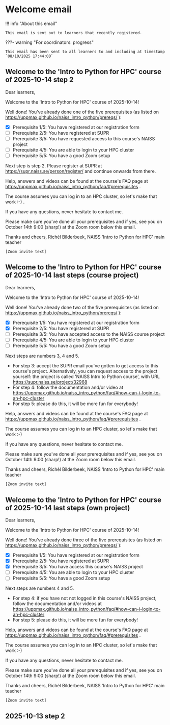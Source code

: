 # Welcome email

!!! info "About this email"

    This email is sent out to learners that recently registered.

???- warning "For coordinators: progress"

    This email has been sent to all learners to and including at timestamp
    `08/10/2025 17:44:00`

<!-- markdownlint-disable MD013 --><!-- Allow clean copy-paste of 80+ characters -->

## Welcome to the 'Intro to Python for HPC' course of 2025-10-14 step 2

Dear learners,

Welcome to the 'Intro to Python for HPC' course of 2025-10-14!

Well done! You've already done one of the five prerequisites (as listed on <https://uppmax.github.io/naiss_intro_python/prereqs/> ):

- [x] Prerequisite 1/5: You have registered at our registration form
- [ ] Prerequisite 2/5: You have registered at SUPR
- [ ] Prerequisite 3/5: You have requested access to this course's NAISS project
- [ ] Prerequisite 4/5: You are able to login to your HPC cluster
- [ ] Prerequisite 5/5: You have a good Zoom setup

Next step is step 2. Please register at SUPR at <https://supr.naiss.se/person/register/>
and continue onwards from there.

Help, answers and videos can be found at the course's FAQ page at <https://uppmax.github.io/naiss_intro_python/faq/#prerequisites> .

The course assumes you can log in to an HPC cluster, so let's make that work :-) .

If you have any questions, never hesitate to contact me.

Please make sure you've done all your prerequisites and if yes, see you on October 14th 9:00 (sharp!) at the Zoom room below this email.

Thanks and cheers, Richèl Bilderbeek, NAISS 'Intro to Python for HPC' main teacher


`[Zoom invite text]`


## Welcome to the 'Intro to Python for HPC' course of 2025-10-14 last steps (course project)

Dear learners,

Welcome to the 'Intro to Python for HPC' course of 2025-10-14!

Well done! You've already done two of the five prerequisites (as listed on <https://uppmax.github.io/naiss_intro_python/prereqs/> ):

- [x] Prerequisite 1/5: You have registered at our registration form
- [x] Prerequisite 2/5: You have registered at SUPR
- [ ] Prerequisite 3/5: You have accepted access to the NAISS course project
- [ ] Prerequisite 4/5: You are able to login to your HPC cluster
- [ ] Prerequisite 5/5: You have a good Zoom setup

Next steps are numbers 3, 4 and 5.

- For step 3: accept the SUPR email you've gotten to get access to this course's
  project. Alternatively, you can request access to the project
  yourself: the project is called 'NAISS Intro to Python course',
  with URL <https://supr.naiss.se/project/32968>
- For step 4: follow the documentation and/or video at
  <https://uppmax.github.io/naiss_intro_python/faq/#how-can-i-login-to-an-hpc-cluster>
- For step 5: please do this, it will be more fun for everybody!

Help, answers and videos can be found at the course's FAQ page at <https://uppmax.github.io/naiss_intro_python/faq/#prerequisites> .

The course assumes you can log in to an HPC cluster, so let's make that work :-)

If you have any questions, never hesitate to contact me.

Please make sure you've done all your prerequisites and if yes, see you on October 14th 9:00 (sharp!) at the Zoom room below this email.

Thanks and cheers, Richèl Bilderbeek, NAISS 'Intro to Python for HPC' main teacher


`[Zoom invite text]`

## Welcome to the 'Intro to Python for HPC' course of 2025-10-14 last steps (own project)

Dear learners,

Welcome to the 'Intro to Python for HPC' course of 2025-10-14!

Well done! You've already done three of the five prerequisites (as listed on <https://uppmax.github.io/naiss_intro_python/prereqs/> ):

- [x] Prerequisite 1/5: You have registered at our registration form
- [x] Prerequisite 2/5: You have registered at SUPR
- [x] Prerequisite 3/5: You have access this course's NAISS project
- [ ] Prerequisite 4/5: You are able to login to your HPC cluster
- [ ] Prerequisite 5/5: You have a good Zoom setup

Next steps are numbers 4 and 5.

- For step 4: if you have not not logged in this course's NAISS project,
  follow the documentation and/or videos at
  <https://uppmax.github.io/naiss_intro_python/faq/#how-can-i-login-to-an-hpc-cluster>
- For step 5: please do this, it will be more fun for everybody!

Help, answers and videos can be found at the course's FAQ page at <https://uppmax.github.io/naiss_intro_python/faq/#prerequisites> .

The course assumes you can log in to an HPC cluster, so let's make that work :-)

If you have any questions, never hesitate to contact me.

Please make sure you've done all your prerequisites and if yes, see you on October 14th 9:00 (sharp!) at the Zoom room below this email.

Thanks and cheers, Richèl Bilderbeek, NAISS 'Intro to Python for HPC' main teacher


`[Zoom invite text]`

## 2025-10-13 step 2
